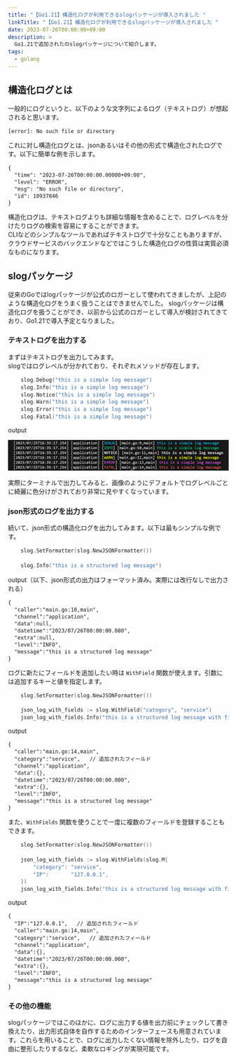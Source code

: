 ```yaml
---
title: "【Go1.21】構造化ログが利用できるslogパッケージが導入されました "
linkTitle: "【Go1.21】構造化ログが利用できるslogパッケージが導入されました "
date: 2023-07-26T00:00:00+09:00
description: >
  Go1.21で追加されたのslogパッケージについて紹介します。
tags:
  - golang
---
```


## 構造化ログとは
一般的にログというと、以下のような文字列によるログ（テキストログ）が想起されると思います。
```
[error]: No such file or directory
```
これに対し構造化ログとは、jsonあるいはその他の形式で構造化されたログです。以下に簡単な例を示します。
```
{
  "time": "2023-07-26T00:00:00.00000+09:00",
  "level": "ERROR",
  "msg": "No such file or directory",
  "id": 10937846
}
```
構造化ログは、テキストログよりも詳細な情報を含めることで、ログレベルを分けたりログの検索を容易にすることができます。  
CLIなどのシンプルなツールであればテキストログで十分なこともありますが、クラウドサービスのバックエンドなどではこうした構造化ログの性質は実質必須なものになります。

## slogパッケージ
従来のGoではlogパッケージが公式のロガーとして使われてきましたが、上記のような構造化ログをうまく扱うことはできませんでした。 
slogパッケージは構造化ログを扱うことができ、以前から公式のロガーとして導入が検討されてきており、Go1.21で導入予定となりました。

### テキストログを出力する
まずはテキストログを出力してみます。  
slogではログレベルが分かれており、それぞれメソッドが存在します。
```go
	slog.Debug("this is a simple log message")
	slog.Info("this is a simple log message")
	slog.Notice("this is a simple log message")
	slog.Warn("this is a simple log message")
	slog.Error("this is a simple log message")
	slog.Fatal("this is a simple log message")
```

output  

![](./images/output1.png)

実際にターミナルで出力してみると、画像のようにデフォルトでログレベルごとに綺麗に色分けがされており非常に見やすくなっています。

### json形式のログを出力する
続いて、json形式の構造化ログを出力してみます。以下は最もシンプルな例です。
```go
	slog.SetFormatter(slog.NewJSONFormatter())

	slog.Info("this is a structured log message")
```

output（以下、json形式の出力はフォーマット済み。実際には改行なしで出力される）
```
{
  "caller":"main.go:10,main",
  "channel":"application",
  "data":null,
  "datetime":"2023/07/26T00:00:00.080",
  "extra":null,
  "level":"INFO",
  "message":"this is a structured log message"
}
```

ログに新たにフィールドを追加したい時は `WithField` 関数が使えます。引数には追加するキーと値を指定します。
```go
    slog.SetFormatter(slog.NewJSONFormatter())

	json_log_with_fields := slog.WithField("category", "service")
	json_log_with_fields.Info("this is a structured log message with fields")
```
output
```
{
  "caller":"main.go:14,main",
  "category":"service",   // 追加されたフィールド
  "channel":"application",
  "data":{},
  "datetime":"2023/07/26T00:00:00.000",
  "extra":{},
  "level":"INFO",
  "message":"this is a structured log message"
}
```

また、`WithFields` 関数を使うことで一度に複数のフィールドを登録することもできます。
```go
    slog.SetFormatter(slog.NewJSONFormatter())

	json_log_with_fields := slog.WithFields(slog.M{
		"category": "service",
		"IP":       "127.0.0.1",
	})
	json_log_with_fields.Info("this is a structured log message with fields")
```
output
```
{
  "IP":"127.0.0.1",   // 追加されたフィールド
  "caller":"main.go:14,main",
  "category":"service",   // 追加されたフィールド
  "channel":"application",
  "data":{},
  "datetime":"2023/07/26T00:00:00.000",
  "extra":{},
  "level":"INFO",
  "message":"this is a structured log message"
}
```
### その他の機能
slogパッケージではこのほかに、ログに出力する値を出力前にチェックして書き換えたり、出力形式自体を自作するためのインターフェースも用意されています。これらを用いることで、ログに出力したくない情報を除外したり、ログを自由に整形したりするなど、柔軟なロギングが実現可能です。
